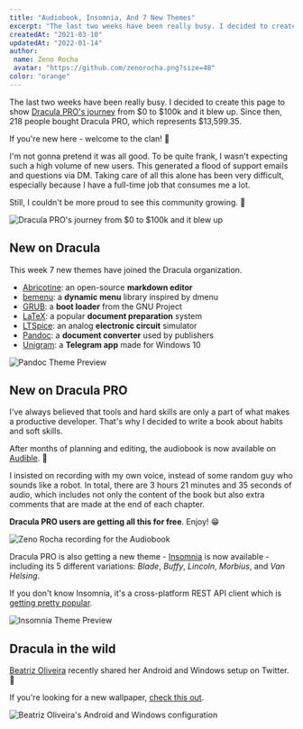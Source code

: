 ```yaml
---
title: "Audiobook, Insomnia, And 7 New Themes"
excerpt: "The last two weeks have been really busy. I decided to create this page to show Dracula PRO's journey."
createdAt: "2021-03-10"
updatedAt: "2022-01-14"
author:
 name: Zeno Rocha
 avatar: "https://github.com/zenorocha.png?size=48"
color: "orange"
---
```


The last two weeks have been really busy. I decided to create this page to show [Dracula PRO's journey](/pro/journey) from $0 to $100k and it blew up. Since then, 218 people bought Dracula PRO, which represents $13,599.35.

If you're new here - welcome to the clan! 🧛

I'm not gonna pretend it was all good. To be quite frank, I wasn't expecting such a high volume of new users. This generated a flood of support emails and questions via DM. Taking care of all this alone has been very difficult, especially because I have a full-time job that consumes me a lot.

Still, I couldn't be more proud to see this community growing. 💜

![Dracula PRO's journey from $0 to $100k and it blew up](/static/img/blog/audiobook-insomnia-and-7-new-themes-a.png)

## New on Dracula

This week 7 new themes have joined the Dracula organization.

- [Abricotine](/abricotine): an open-source **markdown editor**
- [bemenu](/bemenu): a **dynamic menu** library inspired by dmenu
- [GRUB](/grub): a **boot loader** from the GNU Project
- [LaTeX](/latex): a popular **document preparation** system
- [LTSpice](/ltspice): an analog **electronic circuit** simulator
- [Pandoc](/pandoc): a **document converter** used by publishers
- [Unigram](/unigram): a **Telegram app** made for Windows 10

![Pandoc Theme Preview](/static/img/blog/audiobook-insomnia-and-7-new-themes-b.png)

## New on Dracula PRO

I've always believed that tools and hard skills are only a part of what makes a productive developer. That's why I decided to write a book about habits and soft skills.

After months of planning and editing, the audiobook is now available on [Audible](https://www.audible.com/pd/B08WJMLJWN/?source_code=AUDFPWS0223189MWT-BK-ACX0-237602&ref=acx_bty_BK_ACX0_237602_rh_us). 🎉

I insisted on recording with my own voice, instead of some random guy who sounds like a robot. In total, there are 3 hours 21 minutes and 35 seconds of audio, which includes not only the content of the book but also extra comments that are made at the end of each chapter.

**Dracula PRO users are getting all this for free**. Enjoy! 😁

![Zeno Rocha recording for the Audiobook](/static/img/blog/audiobook-insomnia-and-7-new-themes-c.jpg)

Dracula PRO is also getting a new theme - [Insomnia](https://insomnia.rest/) is now available - including its 5 different variations: _Blade_, _Buffy_, _Lincoln_, _Morbius_, and _Van Helsing_.

If you don't know Insomnia, it's a cross-platform REST API client which is [getting pretty popular](https://twitter.com/zenorocha/status/1366832704382136320).

![Insomnia Theme Preview](/static/img/blog/audiobook-insomnia-and-7-new-themes-d.png)

## Dracula in the wild

[Beatriz Oliveira](https://twitter.com/biantris_/status/1362137635582578692) recently shared her Android and Windows setup on Twitter. 💜

If you're looking for a new wallpaper, [check this out](/wallpaper).

![Beatriz Oliveira's Android and Windows configuration](/static/img/blog/audiobook-insomnia-and-7-new-themes-e.jpeg)
